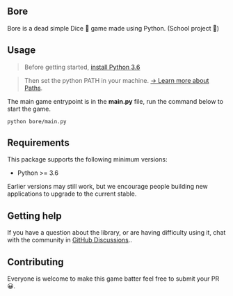 ## Bore
Bore is a dead simple Dice 🎲 game made using Python. (School project 📖)

## Usage

> Before getting started, [install Python 3.6](https://www.python.org/downloads/release/python-390/)

> Then set the python PATH in your machine.
> [→ Learn more about Paths](https://www.javatpoint.com/how-to-set-python-path).

The main game entrypoint is in the **main.py** file, run the command below to start the game.

```shell
python bore/main.py
```

## Requirements

This package supports the following minimum versions:

* Python >= 3.6

Earlier versions may still work, but we encourage people building new applications
to upgrade to the current stable.

## Getting help

If you have a question about the library, or are having difficulty using it,
chat with the community in [GitHub Discussions](https://github.com/younessidbakkasse/bore/discussions)..


## Contributing

Everyone is welcome to make this game batter feel free to submit your PR 😀.

